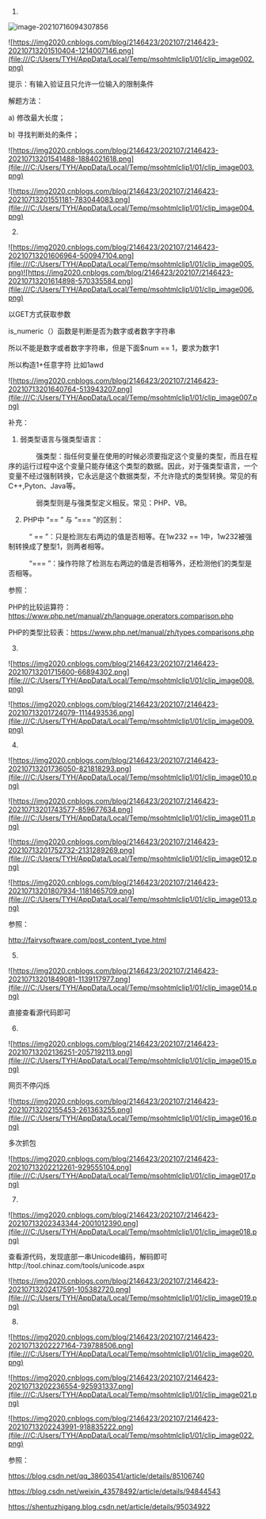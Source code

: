 1.

![image-20210716094307856](C:\Users\TYH\AppData\Roaming\Typora\typora-user-images\image-20210716094307856.png)

 ![https://img2020.cnblogs.com/blog/2146423/202107/2146423-20210713201510404-1214007146.png](file:///C:/Users/TYH/AppData/Local/Temp/msohtmlclip1/01/clip_image002.png)

提示：有输入验证且只允许一位输入的限制条件

解题方法：

a)   修改最大长度；

b)   寻找判断处的条件；

![https://img2020.cnblogs.com/blog/2146423/202107/2146423-20210713201541488-1884021618.png](file:///C:/Users/TYH/AppData/Local/Temp/msohtmlclip1/01/clip_image003.png)

 ![https://img2020.cnblogs.com/blog/2146423/202107/2146423-20210713201551181-783044083.png](file:///C:/Users/TYH/AppData/Local/Temp/msohtmlclip1/01/clip_image004.png)

 

2.

![https://img2020.cnblogs.com/blog/2146423/202107/2146423-20210713201606964-500947104.png](file:///C:/Users/TYH/AppData/Local/Temp/msohtmlclip1/01/clip_image005.png)![https://img2020.cnblogs.com/blog/2146423/202107/2146423-20210713201614898-570335584.png](file:///C:/Users/TYH/AppData/Local/Temp/msohtmlclip1/01/clip_image006.png)

以GET方式获取参数

is_numeric（）函数是判断是否为数字或者数字字符串

所以不能是数字或者数字字符串，但是下面$num == 1，要求为数字1

所以构造1+任意字符 比如1awd

![https://img2020.cnblogs.com/blog/2146423/202107/2146423-20210713201640764-513943207.png](file:///C:/Users/TYH/AppData/Local/Temp/msohtmlclip1/01/clip_image007.png)

补充：

1. 弱类型语言与强类型语言：

　　　　强类型：指任何变量在使用的时候必须要指定这个变量的类型，而且在程序的运行过程中这个变量只能存储这个类型的数据。因此，对于强类型语言，一个变量不经过强制转换，它永远是这个数据类型，不允许隐式的类型转换。常见的有C++,Pyton、Java等。

　　　　弱类型则是与强类型定义相反。常见：PHP、VB。

　2. PHP中 “== ” 与 “=== ”的区别：

 　　“ == ”：只是检测左右两边的值是否相等。在1w232 == 1中，1w232被强制转换成了整型1，则两者相等。

 　　“=== ”：操作符除了检测左右两边的值是否相等外，还检测他们的类型是否相等。

参照：

PHP的比较运算符：https://www.php.net/manual/zh/language.operators.comparison.php

PHP的类型比较表：https://www.php.net/manual/zh/types.comparisons.php

 

3.

![https://img2020.cnblogs.com/blog/2146423/202107/2146423-20210713201715600-66894302.png](file:///C:/Users/TYH/AppData/Local/Temp/msohtmlclip1/01/clip_image008.png)

 ![https://img2020.cnblogs.com/blog/2146423/202107/2146423-20210713201724079-1114493536.png](file:///C:/Users/TYH/AppData/Local/Temp/msohtmlclip1/01/clip_image009.png)

 4.

![https://img2020.cnblogs.com/blog/2146423/202107/2146423-20210713201736050-821818293.png](file:///C:/Users/TYH/AppData/Local/Temp/msohtmlclip1/01/clip_image010.png)

![https://img2020.cnblogs.com/blog/2146423/202107/2146423-20210713201743577-859677634.png](file:///C:/Users/TYH/AppData/Local/Temp/msohtmlclip1/01/clip_image011.png)

![https://img2020.cnblogs.com/blog/2146423/202107/2146423-20210713201752732-2131289269.png](file:///C:/Users/TYH/AppData/Local/Temp/msohtmlclip1/01/clip_image012.png)

![https://img2020.cnblogs.com/blog/2146423/202107/2146423-20210713201807934-1181465709.png](file:///C:/Users/TYH/AppData/Local/Temp/msohtmlclip1/01/clip_image013.png)

参照：

http://fairysoftware.com/post_content_type.html

 

5.

![https://img2020.cnblogs.com/blog/2146423/202107/2146423-20210713201849081-1139117977.png](file:///C:/Users/TYH/AppData/Local/Temp/msohtmlclip1/01/clip_image014.png)

直接查看源代码即可

 

6.

![https://img2020.cnblogs.com/blog/2146423/202107/2146423-20210713202136251-2057192113.png](file:///C:/Users/TYH/AppData/Local/Temp/msohtmlclip1/01/clip_image015.png)

网页不停闪烁

 ![https://img2020.cnblogs.com/blog/2146423/202107/2146423-20210713202155453-261363255.png](file:///C:/Users/TYH/AppData/Local/Temp/msohtmlclip1/01/clip_image016.png)

 多次抓包

![https://img2020.cnblogs.com/blog/2146423/202107/2146423-20210713202212261-929555104.png](file:///C:/Users/TYH/AppData/Local/Temp/msohtmlclip1/01/clip_image017.png)

 

7.

![https://img2020.cnblogs.com/blog/2146423/202107/2146423-20210713202343344-2001012390.png](file:///C:/Users/TYH/AppData/Local/Temp/msohtmlclip1/01/clip_image018.png)

查看源代码，发现底部一串Unicode编码，解码即可http://tool.chinaz.com/tools/unicode.aspx

<!-- &#102;&#108;&#97;&#103;&#123;&#56;&#97;&#48;&#49;&#49;&#50;&#56;&#49;&#54;&#53;&#50;&#51;&#51;&#57;&#51;&#97;&#56;&#50;&#97;&#99;&#49;&#99;&#99;&#99;&#99;&#55;&#98;&#53;&#101;&#52;&#100;&#97;&#125; -->

![https://img2020.cnblogs.com/blog/2146423/202107/2146423-20210713202417591-105382720.png](file:///C:/Users/TYH/AppData/Local/Temp/msohtmlclip1/01/clip_image019.png)

 

8.

![https://img2020.cnblogs.com/blog/2146423/202107/2146423-20210713202227164-739788506.png](file:///C:/Users/TYH/AppData/Local/Temp/msohtmlclip1/01/clip_image020.png)

 ![https://img2020.cnblogs.com/blog/2146423/202107/2146423-20210713202236554-925931337.png](file:///C:/Users/TYH/AppData/Local/Temp/msohtmlclip1/01/clip_image021.png)

![https://img2020.cnblogs.com/blog/2146423/202107/2146423-20210713202243991-918835222.png](file:///C:/Users/TYH/AppData/Local/Temp/msohtmlclip1/01/clip_image022.png)

参照：

https://blog.csdn.net/qq_38603541/article/details/85106740

https://blog.csdn.net/weixin_43578492/article/details/94844543

https://shentuzhigang.blog.csdn.net/article/details/95034922

 

 